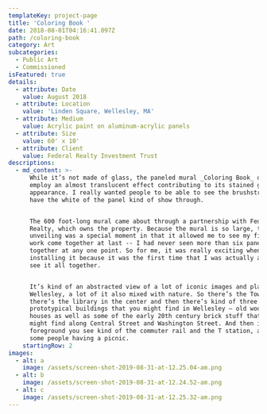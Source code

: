 ```yaml
---
templateKey: project-page
title: 'Coloring Book '
date: 2018-08-01T04:16:41.097Z
path: /coloring-book
category: Art
subcategories:
  - Public Art
  - Commissioned
isFeatured: true
details:
  - attribute: Date
    value: August 2018
  - attribute: Location
    value: 'Linden Square, Wellesley, MA'
  - attribute: Medium
    value: Acrylic paint on aluminum-acrylic panels
  - attribute: Size
    value: 60' x 10'
  - attribute: Client
    value: Federal Realty Investment Trust
descriptions:
  - md_content: >-
      While it’s not made of glass, the paneled mural _Coloring Book_ does
      employ an almost translucent effect contributing to its stained glass
      appearance. I really wanted people to be able to see the brushstrokes and
      have the white of the panel kind of show through.


      The 600 foot-long mural came about through a partnership with Federal
      Realty, which owns the property. Because the mural is so large, the
      unveiling was a special moment in that it allowed me to see my finished
      work come together at last -- I had never seen more than six panels
      together at any one point. So for me, it was really exciting when we were
      installing it because it was the first time that I was actually able to
      see it all together.


      It’s kind of an abstracted view of a lot of iconic images and places in
      Wellesley, a lot of it also mixed with nature. So there’s the Town Hall,
      there’s the library in the center and then there’s kind of three
      prototypical buildings that you might find in Wellesley — old wood-frame
      houses as well as some of the early 20th century brick stuff that you
      might find along Central Street and Washington Street. And then in the
      foreground you see kind of the commuter rail and the T station, as well as
      some people having a picnic.
    startingRow: 2
images:
  - alt: a
    image: /assets/screen-shot-2019-08-31-at-12.25.04-am.png
  - alt: b
    image: /assets/screen-shot-2019-08-31-at-12.24.52-am.png
  - alt: c
    image: /assets/screen-shot-2019-08-31-at-12.25.32-am.png
---
```


